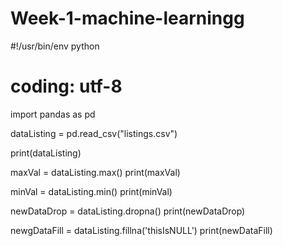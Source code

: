 # Week-1-machine-learningg
    
#!/usr/bin/env python
# coding: utf-8

import pandas as pd

dataListing = pd.read_csv("listings.csv")

print(dataListing)

maxVal = dataListing.max()
print(maxVal)

minVal =  dataListing.min()
print(minVal)

newDataDrop =   dataListing.dropna()
print(newDataDrop)

newgDataFill =  dataListing.fillna('thisIsNULL')
print(newDataFill)
